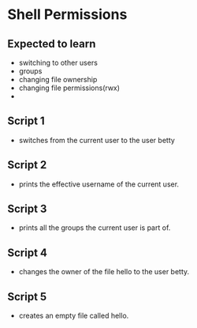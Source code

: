 # Shell Permissions

## Expected to learn
- switching to other users
- groups
- changing file ownership
- changing file permissions(rwx)
- 
## Script 1
- switches from the current user to the user betty

## Script 2
- prints the effective username of the current user.

## Script 3
- prints all the groups the current user is part of.

## Script 4
- changes the owner of the file hello to the user betty.

## Script 5
-  creates an empty file called hello.


